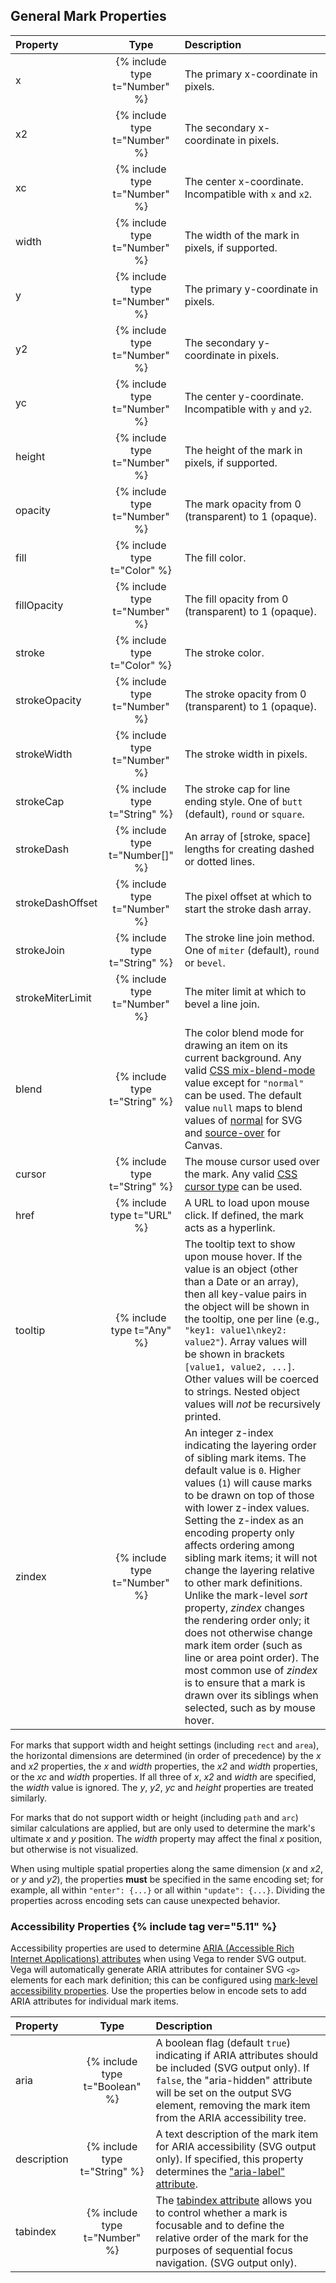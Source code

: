 ## General Mark Properties

| Property          | Type                          | Description  |
| :---------------- | :---------------------------: | :------------|
| x                 | {% include type t="Number" %} | The primary x-coordinate in pixels.|
| x2                | {% include type t="Number" %} | The secondary x-coordinate in pixels.|
| xc                | {% include type t="Number" %} | The center x-coordinate. Incompatible with `x` and `x2`.|
| width             | {% include type t="Number" %} | The width of the mark in pixels, if supported.|
| y                 | {% include type t="Number" %} | The primary y-coordinate in pixels.|
| y2                | {% include type t="Number" %} | The secondary y-coordinate in pixels.|
| yc                | {% include type t="Number" %} | The center y-coordinate. Incompatible with `y` and `y2`.|
| height            | {% include type t="Number" %} | The height of the mark in pixels, if supported.|
| opacity           | {% include type t="Number" %} | The mark opacity from 0 (transparent) to 1 (opaque).|
| fill              | {% include type t="Color" %}  | The fill color.|
| fillOpacity       | {% include type t="Number" %} | The fill opacity from 0 (transparent) to 1 (opaque).|
| stroke            | {% include type t="Color" %}  | The stroke color.|
| strokeOpacity     | {% include type t="Number" %} | The stroke opacity from 0 (transparent) to 1 (opaque).|
| strokeWidth       | {% include type t="Number" %} | The stroke width in pixels.|
| strokeCap         | {% include type t="String" %} | The stroke cap for line ending style. One of `butt` (default), `round` or `square`.|
| strokeDash        | {% include type t="Number[]" %} | An array of [stroke, space] lengths for creating dashed or dotted lines.|
| strokeDashOffset  | {% include type t="Number" %} | The pixel offset at which to start the stroke dash array.|
| strokeJoin        | {% include type t="String" %} | The stroke line join method. One of `miter` (default), `round` or `bevel`.|
| strokeMiterLimit  | {% include type t="Number" %} | The miter limit at which to bevel a line join.|
| blend             | {% include type t="String" %} | The color blend mode for drawing an item on its current background. Any valid [CSS mix-blend-mode](https://developer.mozilla.org/en-US/docs/Web/CSS/mix-blend-mode) value except for `"normal"` can be used. The default value `null` maps to blend values of [normal](https://developer.mozilla.org/en-US/docs/Web/CSS/mix-blend-mode) for SVG and [source-over](https://developer.mozilla.org/en-US/docs/Web/API/CanvasRenderingContext2D/globalCompositeOperation) for Canvas.|
| cursor            | {% include type t="String" %} | The mouse cursor used over the mark. Any valid [CSS cursor type](https://developer.mozilla.org/en-US/docs/Web/CSS/cursor#Values) can be used.|
| href              | {% include type t="URL" %}    | A URL to load upon mouse click. If defined, the mark acts as a hyperlink.|
| tooltip           | {% include type t="Any" %} | The tooltip text to show upon mouse hover. If the value is an object (other than a Date or an array), then all key-value pairs in the object will be shown in the tooltip, one per line (e.g., `"key1: value1\nkey2: value2"`). Array values will be shown in brackets `[value1, value2, ...]`.  Other values will be coerced to strings. Nested object values will _not_ be recursively printed.|
| zindex            | {% include type t="Number" %} | An integer z-index indicating the layering order of sibling mark items. The default value is `0`. Higher values (`1`) will cause marks to be drawn on top of those with lower z-index values. Setting the z-index as an encoding property only affects ordering among sibling mark items; it will not change the layering relative to other mark definitions. Unlike the mark-level _sort_ property, _zindex_ changes the rendering order only; it does not otherwise change mark item order (such as line or area point order). The most common use of _zindex_ is to ensure that a mark is drawn over its siblings when selected, such as by mouse hover.|

For marks that support width and height settings (including `rect` and `area`), the horizontal dimensions are determined (in order of precedence) by the _x_ and _x2_ properties, the _x_ and _width_ properties, the _x2_ and _width_ properties, or the _xc_ and _width_ properties. If all three of _x_, _x2_ and _width_ are specified, the _width_ value is ignored. The _y_, _y2_, _yc_ and _height_ properties are treated similarly.

For marks that do not support width or height (including `path` and `arc`) similar calculations are applied, but are only used to determine the mark's ultimate _x_ and _y_ position. The _width_ property may affect the final _x_ position, but otherwise is not visualized.

When using multiple spatial properties along the same dimension (_x_ and _x2_, or _y_ and _y2_), the properties **must** be specified in the same encoding set; for example, all within `"enter": {...}` or all within `"update": {...}`. Dividing the properties across encoding sets can cause unexpected behavior.

### Accessibility Properties {% include tag ver="5.11" %}

Accessibility properties are used to determine [ARIA (Accessible Rich Internet Applications) attributes](https://developer.mozilla.org/en-US/docs/Web/Accessibility/ARIA) when using Vega to render SVG output. Vega will automatically generate ARIA attributes for container SVG `<g>` elements for each mark definition; this can be configured using [mark-level accessibility properties](/vega/docs/marks/#accessibility). Use the properties below in encode sets to add ARIA attributes for individual mark items.

| Property          | Type                          | Description  |
| :---------------- | :---------------------------: | :------------|
| aria              | {% include type t="Boolean" %}| A boolean flag (default `true`) indicating if ARIA attributes should be included (SVG output only). If `false`, the "aria-hidden" attribute will be set on the output SVG element, removing the mark item from the ARIA accessibility tree. |
| description       | {% include type t="String" %} | A text description of the mark item for ARIA accessibility (SVG output only). If specified, this property determines the ["aria-label" attribute](https://developer.mozilla.org/en-US/docs/Web/Accessibility/ARIA/Attributes/aria-label). |
| tabindex       | {% include type t="Number" %} |  The [tabindex attribute](https://developer.mozilla.org/en-US/docs/Web/Accessibility/Keyboard-navigable_JavaScript_widgets#using_tabindex) allows you to control whether a mark is focusable and to define the relative order of the mark for the purposes of sequential focus navigation. (SVG output only). |

